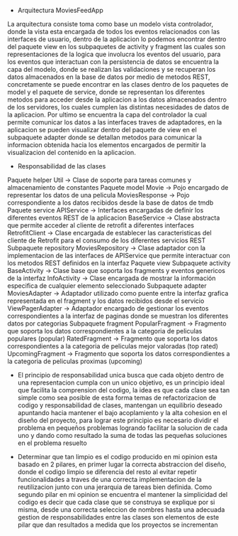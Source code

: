 * Arquitectura MoviesFeedApp

La arquitectura consiste toma como base un modelo vista controlador, donde la vista esta encargada de todos los eventos 
relacionados con las interfaces de usuario, dentro de la aplicacion lo podemos encontrar dentro del paquete view en los 
subpaquetes de activity y fragment las cuales son representaciones de la logica que involucra los eventos del usuario,
para los eventos que interactuan con la persistencia de datos se encuentra la capa del modelo, donde se realizan las 
validaciones y se recuperan los datos almacenados en la base de datos por medio de metodos REST, concretamente se puede 
encontrar en las clases dentro de los paquetes de model y el paquete de service, donde se representan los diferentes metodos
para acceder desde la aplicacion a los datos almacenados dentro de los servidores, los cuales cumplen las distintas 
necesidades de datos de la aplicacion. Por ultimo se encuentra la capa del controlador la cual permite comunicar los
datos a las interfaces traves de adaptadores, en la aplicacion se pueden visualizar dentro del paquete de view en el subpaquete
adapter donde se detallan metodos para comunicar la informacion obtenida hacia los elementos encargados de permitir la visualizacion
del contenido en la aplicacion.

* Responsabilidad de las clases

Paquete helper
    Util -> Clase de soporte para tareas comunes y almacenamiento de constantes
Paquete model
    Movie -> Pojo encargado de representar los datos de una pelicula
    MoviesResponse -> Pojo correspondiente a los datos recibidos desde la base de datos de tmdb
Paquete service
    APIService -> Interfaces encargadas de definir los diferentes eventos REST de la aplicacion
    BaseService -> Clase abstracta que permite acceder al cliente de retrofit a diferentes interfaces
    RetrofitClient -> Clase encargada de establecer las caracteristicas del cliente de Retrofit para el consumo de los diferentes servicios REST
    Subpaquete repository
        MoviesRepository -> Clase adaptador con la implementacion de las interfaces de APIService que permite interactuar con los metodos REST definidos en la interfaz
Paquete view
    Subpaquete activity
        BaseActivity -> Clase base que soporta los fragments y eventos genericos de la interfaz
        InfoActivity -> Clase encargada de mostrar la información especifica de cualquier elemento seleccionado
    Subpaquete adapter
        MoviesAdapter -> Adaptador utilizado como puente entre la interfaz grafica representada en el fragment y los datos recibidos desde el servicio
        ViewPagerAdapter -> Adaptador encargado de gestionar los eventos correspondientes a la interfaz de paginas donde se muestran los diferentes datos por categorias
    Subpaquete fragment
        PopularFragment -> Fragmento que soporta los datos correspondientes a la categoria de peliculas populares (popular)
        RatedFragment -> Fragmento que soporta los datos correspondientes a la categoria de peliculas mejor valoradas (top rated)
        UpcomingFragment -> Fragmento que soporta los datos correspondientes a la categoria de peliculas proximas (upcoming)


* El principio de responsabilidad unica busca que cada objeto dentro de una representacion cumpla con un unico objetivo, es un principio ideal que
facilita la comprension del codigo, la idea es que cada clase sea tan simple como sea posible de esta forma temas de refactorizacion de codigo y
responsabilidad de clases, mantengan un equilibrio deseado apuntando hacia mantener el bajo acoplamiento y la alta cohesion en el diseño del proyecto,
para lograr este principio es necesario dividir el problema en pequeños problemas logrando facilitar la solucion de cada uno y dando como resultado la suma
de todas las pequeñas soluciones en el problema resuelto

* Determinar que tan limpio es el codigo producido en mi opinion esta basado en 2 pilares, en primer lugar la correcta abstraccion del diseño, donde
el codigo limpio se diferencia del resto al evitar repetir funcionalidades a traves de una correcta implementacion de la reutilizacion junto con una
jerarquia de tareas bien definida. Como segundo pilar en mi opinion se encuentra el mantener la simplicidad del codigo es decir que cada clase
que se construya se explique por si misma, desde una correcta seleccion de nombres hasta una adecuada gestion de responsabilidades entre las clases
son elementos de este pilar que dan resultados a medida que los proyectos se incrementan